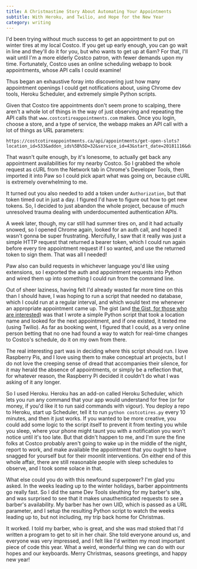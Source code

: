 ```yaml
---
title: A Christmastime Story About Automating Your Appointments
subtitle: With Heroku, and Twilio, and Hope for the New Year
category: writing
---
```

I'd been trying without much success to get an appointment to put on winter tires at my local Costco. If you get up early enough, you can go wait in line and they'll do it for you, but who wants to get up at 6am? For that, I'll wait until I'm a more elderly Costco patron, with fewer demands upon my time. Fortunately, Costco uses an online scheduling webapp to book appointments, whose API calls I could examine!

Thus began an exhaustive foray into discovering just how many appointment openings I could get notifications about, using Chrome dev tools, Heroku Scheduler, and extremely simple Python scripts.

<!--more-->

Given that Costco tire appointments don't seem prone to scalping, there aren't a whole lot of things in the way of just observing and repeating the API calls that `www.costcotireappointments.com` makes. Once you login, choose a store, and a type of service, the webapp makes an API call with a lot of things as URL parameters:

```
https://costcotireappointments.ca/api/appointments/get-open-slots?location_id=533&addon_ids%5B%5D=32&service_id=43&start_date=20181116&daysIncrement=25
```

That wasn't quite enough, by it's lonesome, to actually get back any appointment availabilities for my nearby Costco. So I grabbed the whole request as cURL from the Network tab in Chrome's Developer Tools, then imported it into Paw so I could pick apart what was going on, because cURL is extremely overwhelming to me.

It turned out you also needed to add a token under `Authorization`, but that token timed out in just a day. I figured I'd have to figure out how to get new tokens. So, I decided to just abandon the whole project, because of much unresolved trauma dealing with underdocumented authentication APIs.

A week later, though, my car still had summer tires on, and it had actually snowed, so I opened Chrome again, looked for an auth call, and hoped it wasn't gonna be super frustrating. Mercifully, I saw that it really was just a simple HTTP request that returned a bearer token, which I could run again before every tire appointment request if I so wanted, and use the returned token to sign them. That was all I needed!

Paw also can build requests in whichever language you'd like using extensions, so I exported the auth and appointment requests into Python and wired them up into something I could run from the command line.

Out of sheer laziness, having felt I'd already wasted far more time on this than I should have, I was hoping to run a script that needed no database, which I could run at a regular interval, and which would text me whenever an appropriate appointment came up. The gist (and [the Gist, for those who are interested]()) was that I wrote a simple Python script that took a location name and looked for the next appointment, and if one existed, it texted me (using Twilio). As far as booking went, I figured that I could, as a very online person betting that no one had found a way to watch for real-time changes to Costco's schedule, do it on my own from there.

The real interesting part was in deciding where this script should run. I love Raspberry Pis, and I love using them to make conceptual art projects, but I do not love the creeping sense of dread that accompanies their silence, for it may herald the absence of appointments, or simply be a reflection that, for whatever reason, the Raspberry Pi decided it couldn't do what I was asking of it any longer.

So I used Heroku. Heroku has an add-on called Heroku Scheduler, which lets you run any command that your app would understand for free (or for money, if you'd like it to run said commands with vigour). You deploy a repo to Heroku, start up Scheduler, tell it to run `python costcotires.py` every 10 minutes, and then it just works. If you wanted to be more creative, you could add some logic to the script itself to prevent it from texting you while you sleep, where your phone might taunt you with a notification you won't notice until it's too late. But that didn't happen to me, and I'm sure the fine folks at Costco probably aren't going to wake up in the middle of the night, report to work, and make available the appointment that you ought to have snagged for yourself but for their moonlit interventions. On either end of this whole affair, there are still reasonable people with sleep schedules to observe, and I took some solace in that.

What else could you do with this newfound superpower? I'm glad you asked. In the weeks leading up to the winter holidays, barber appointments go really fast. So I did the same Dev Tools sleuthing for my barber's site, and was surprised to see that it makes unauthenticated requests to see a barber's availability. My barber has her own UID, which is passed as a URL parameter, and I setup the resulting Python script to watch the weeks leading up to, but not including, my trip back home for Christmas.

It worked. I told my barber, who is great, and she was mad stoked that I'd written a program to get to sit in her chair. She told everyone around us, and everyone was very impressed, and I felt like I'd written my most important piece of code this year. What a weird, wonderful thing we can do with our hopes and our keyboards. Merry Christmas, seasons greetings, and happy new year!
